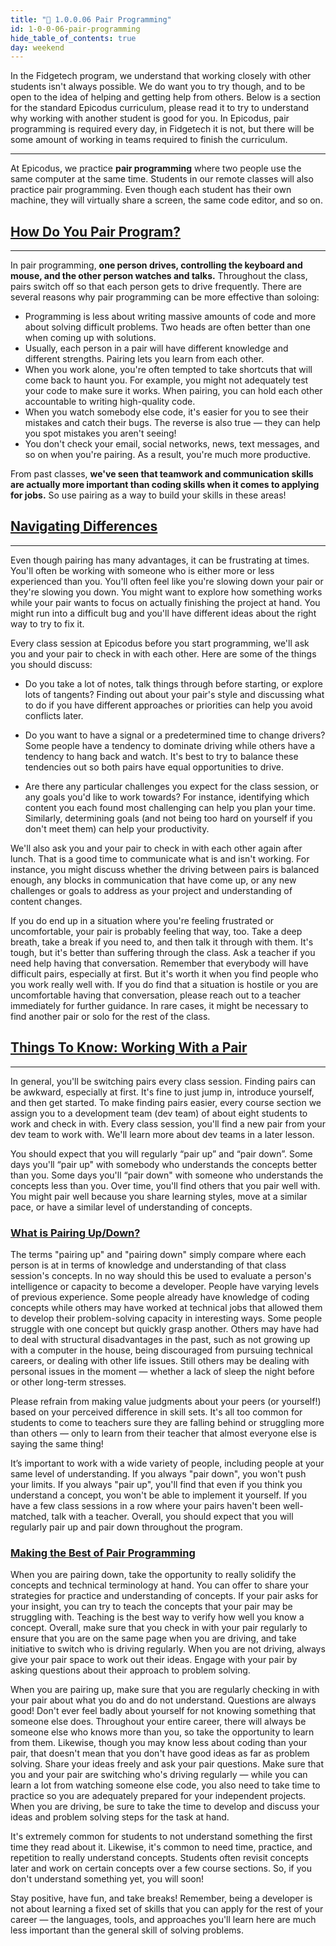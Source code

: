```yaml
---
title: "📓 1.0.0.06 Pair Programming"
id: 1-0-0-06-pair-programming
hide_table_of_contents: true
day: weekend
---
```


In the Fidgetech program, we understand that working closely with other students isn't always possible. We do want you to try though, and to be open to the idea of helping and getting help from others. Below is a section for the standard Epicodus curriculum, please read it to try to understand why working with another student is good for you. In Epicodus, pair programming is required every day, in Fidgetech it is not, but there will be some amount of working in teams required to finish the curriculum.

---

At Epicodus, we practice **pair programming** where two people use the same computer at the same time. Students in our remote classes will also practice pair programming. Even though each student has their own machine, they will virtually share a screen, the same code editor, and so on.

## [How Do You Pair Program?](#how-do-you-pair-program)

---

In pair programming, **one person drives, controlling the keyboard and mouse, and the other person watches and talks.** Throughout the class, pairs switch off so that each person gets to drive frequently. There are several reasons why pair programming can be more effective than soloing:

* Programming is less about writing massive amounts of code and more about solving difficult problems. Two heads are often better than one when coming up with solutions.
* Usually, each person in a pair will have different knowledge and different strengths. Pairing lets you learn from each other.
* When you work alone, you're often tempted to take shortcuts that will come back to haunt you. For example, you might not adequately test your code to make sure it works. When pairing, you can hold each other accountable to writing high-quality code.
* When you watch somebody else code, it's easier for you to see their mistakes and catch their bugs. The reverse is also true — they can help you spot mistakes you aren't seeing!
* You don't check your email, social networks, news, text messages, and so on when you're pairing. As a result, you're much more productive.

From past classes, **we've seen that teamwork and communication skills are actually more important than coding skills when it comes to applying for jobs.** So use pairing as a way to build your skills in these areas!

## [Navigating Differences](#navigating-differences)

---

Even though pairing has many advantages, it can be frustrating at times. You'll often be working with someone who is either more or less experienced than you. You'll often feel like you're slowing down your pair or they're slowing you down. You might want to explore how something works while your pair wants to focus on actually finishing the project at hand. You might run into a difficult bug and you'll have different ideas about the right way to try to fix it.

Every class session at Epicodus before you start programming, we'll ask you and your pair to check in with each other. Here are some of the things you should discuss:

* Do you take a lot of notes, talk things through before starting, or explore lots of tangents? Finding out about your pair's style and discussing what to do if you have different approaches or priorities can help you avoid conflicts later.

* Do you want to have a signal or a predetermined time to change drivers? Some people have a tendency to dominate driving while others have a tendency to hang back and watch. It's best to try to balance these tendencies out so both pairs have equal opportunities to drive.

* Are there any particular challenges you expect for the class session, or any goals you'd like to work towards? For instance, identifying which content you each found most challenging can help you plan your time. Similarly, determining goals (and not being too hard on yourself if you don't meet them) can help your productivity.

We'll also ask you and your pair to check in with each other again after lunch. That is a good time to communicate what is and isn't working. For instance, you might discuss whether the driving between pairs is balanced enough, any blocks in communication that have come up, or any new challenges or goals to address as your project and understanding of content changes.

If you do end up in a situation where you're feeling frustrated or uncomfortable, your pair is probably feeling that way, too. Take a deep breath, take a break if you need to, and then talk it through with them. It's tough, but it's better than suffering through the class. Ask a teacher if you need help having that conversation. Remember that everybody will have difficult pairs, especially at first. But it's worth it when you find people who you work really well with. If you do find that a situation is hostile or you are uncomfortable having that conversation, please reach out to a teacher immediately for further guidance. In rare cases, it might be necessary to find another pair or solo for the rest of the class.

## [Things To Know: Working With a Pair](#things-to-know-working-with-a-pair)

---

In general, you'll be switching pairs every class session. Finding pairs can be awkward, especially at first. It's fine to just jump in, introduce yourself, and then get started. To make finding pairs easier, every course section we assign you to a development team (dev team) of about eight students to work and check in with. Every class session, you'll find a new pair from your dev team to work with. We'll learn more about dev teams in a later lesson.

You should expect that you will regularly “pair up” and “pair down”. Some days you'll “pair up" with somebody who understands the concepts better than you. Some days you'll “pair down" with someone who understands the concepts less than you. Over time, you'll find others that you pair well with. You might pair well because you share learning styles, move at a similar pace, or have a similar level of understanding of concepts.

### [What is Pairing Up/Down?](#what-is-pairing-up-down)

The terms "pairing up" and "pairing down" simply compare where each person is at in terms of knowledge and understanding of that class session's concepts. In no way should this be used to evaluate a person's intelligence or capacity to become a developer. People have varying levels of previous experience. Some people already have knowledge of coding concepts while others may have worked at technical jobs that allowed them to develop their problem-solving capacity in interesting ways. Some people struggle with one concept but quickly grasp another. Others may have had to deal with structural disadvantages in the past, such as not growing up with a computer in the house, being discouraged from pursuing technical careers, or dealing with other life issues. Still others may be dealing with personal issues in the moment — whether a lack of sleep the night before or other long-term stresses.

Please refrain from making value judgments about your peers (or yourself!) based on your perceived difference in skill sets. It's all too common for students to come to teachers sure they are falling behind or struggling more than others — only to learn from their teacher that almost everyone else is saying the same thing!

It’s important to work with a wide variety of people, including people at your same level of understanding. If you always "pair down", you won't push your limits. If you always "pair up", you'll find that even if you think you understand a concept, you won't be able to implement it yourself. If you have a few class sessions in a row where your pairs haven't been well-matched, talk with a teacher. Overall, you should expect that you will regularly pair up and pair down throughout the program.

### [Making the Best of Pair Programming](#making-the-best-of-pair-programming)

When you are pairing down, take the opportunity to really solidify the concepts and technical terminology at hand. You can offer to share your strategies for practice and understanding of concepts. If your pair asks for your insight, you can try to teach the concepts that your pair may be struggling with. Teaching is the best way to verify how well you know a concept. Overall, make sure that you check in with your pair regularly to ensure that you are on the same page when you are driving, and take initiative to switch who is driving regularly. When you are not driving, always give your pair space to work out their ideas. Engage with your pair by asking questions about their approach to problem solving.

When you are pairing up, make sure that you are regularly checking in with your pair about what you do and do not understand. Questions are always good! Don't ever feel badly about yourself for not knowing something that someone else does. Throughout your entire career, there will always be someone else who knows more than you, so take the opportunity to learn from them. Likewise, though you may know less about coding than your pair, that doesn't mean that you don't have good ideas as far as problem solving. Share your ideas freely and ask your pair questions. Make sure that you and your pair are switching who's driving regularly — while you can learn a lot from watching someone else code, you also need to take time to practice so you are adequately prepared for your independent projects. When you are driving, be sure to take the time to develop and discuss your ideas and problem solving steps for the task at hand.

It's extremely common for students to not understand something the first time they read about it. Likewise, it's common to need time, practice, and repetition to really understand concepts. Students often revisit concepts later and work on certain concepts over a few course sections. So, if you don't understand something yet, you will soon!

Stay positive, have fun, and take breaks! Remember, being a developer is not about learning a fixed set of skills that you can apply for the rest of your career — the languages, tools, and approaches you'll learn here are much less important than the general skill of solving problems.
